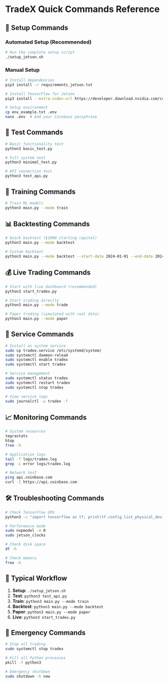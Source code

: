 # TradeX Quick Commands Reference

## 🚀 Setup Commands

### Automated Setup (Recommended)
```bash
# Run the complete setup script
./setup_jetson.sh
```

### Manual Setup
```bash
# Install dependencies
pip3 install -r requirements_jetson.txt

# Install TensorFlow for Jetson
pip3 install --extra-index-url https://developer.download.nvidia.com/compute/redist/jp/v512 tensorflow==2.15.0+nv23.11

# Setup environment
cp env_example.txt .env
nano .env  # Add your Coinbase passphrase
```

## 🧪 Test Commands

```bash
# Basic functionality test
python3 basic_test.py

# Full system test
python3 minimal_test.py

# API connection test
python3 test_api.py
```

## 🤖 Training Commands

```bash
# Train ML models
python3 main.py --mode train
```

## 📊 Backtesting Commands

```bash
# Quick backtest ($1000 starting capital)
python3 main.py --mode backtest

# Custom backtest
python3 main.py --mode backtest --start-date 2024-01-01 --end-date 2024-01-31 --initial-balance 1000
```

## 💰 Live Trading Commands

```bash
# Start with live dashboard (recommended)
python3 start_tradex.py

# Start trading directly
python3 main.py --mode trade

# Paper trading (simulated with real data)
python3 main.py --mode paper
```

## 🔧 Service Commands

```bash
# Install as system service
sudo cp tradex.service /etc/systemd/system/
sudo systemctl daemon-reload
sudo systemctl enable tradex
sudo systemctl start tradex

# Service management
sudo systemctl status tradex
sudo systemctl restart tradex
sudo systemctl stop tradex

# View service logs
sudo journalctl -u tradex -f
```

## 📈 Monitoring Commands

```bash
# System resources
tegrastats
htop
free -h

# Application logs
tail -f logs/tradex.log
grep -i error logs/tradex.log

# Network test
ping api.coinbase.com
curl -I https://api.coinbase.com
```

## 🛠️ Troubleshooting Commands

```bash
# Check TensorFlow GPU
python3 -c "import tensorflow as tf; print(tf.config.list_physical_devices('GPU'))"

# Performance mode
sudo nvpmodel -m 0
sudo jetson_clocks

# Check disk space
df -h

# Check memory
free -h
```

## 🎯 Typical Workflow

1. **Setup**: `./setup_jetson.sh`
2. **Test**: `python3 test_api.py`
3. **Train**: `python3 main.py --mode train`
4. **Backtest**: `python3 main.py --mode backtest`
5. **Paper**: `python3 main.py --mode paper`
6. **Live**: `python3 start_tradex.py`

## 🚨 Emergency Commands

```bash
# Stop all trading
sudo systemctl stop tradex

# Kill all Python processes
pkill -f python3

# Emergency shutdown
sudo shutdown -h now
```
